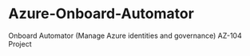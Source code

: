 # Azure-Onboard-Automator
Onboard Automator (Manage Azure identities and governance) AZ-104 Project
